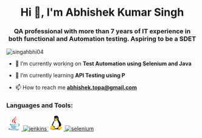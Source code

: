 <h1 align="center">Hi 👋, I'm Abhishek Kumar Singh</h1>
<h3 align="center">QA professional with more than 7 years of IT experience in both functional and Automation testing. Aspiring to be a SDET</h3>

<p align="left"> <img src="https://komarev.com/ghpvc/?username=singahbhi04&label=Profile%20views&color=0e75b6&style=flat" alt="singahbhi04" /> </p>

- 🔭 I’m currently working on **Test Automation using Selenium and Java**

- 🌱 I’m currently learning **API Testing using P**

- 📫 How to reach me **abhishek.topa@gmail.com**


<h3 align="left">Languages and Tools:</h3>
<p align="left"> <a href="https://www.java.com" target="_blank"> <img src="https://raw.githubusercontent.com/devicons/devicon/master/icons/java/java-original.svg" alt="java" width="40" height="40"/> </a> <a href="https://www.jenkins.io" target="_blank"> <img src="https://www.vectorlogo.zone/logos/jenkins/jenkins-icon.svg" alt="jenkins" width="40" height="40"/> </a> <a href="https://www.linux.org/" target="_blank"> <img src="https://raw.githubusercontent.com/devicons/devicon/master/icons/linux/linux-original.svg" alt="linux" width="40" height="40"/> </a> <a href="https://www.selenium.dev" target="_blank"> <img src="https://raw.githubusercontent.com/detain/svg-logos/780f25886640cef088af994181646db2f6b1a3f8/svg/selenium-logo.svg" alt="selenium" width="40" height="40"/> </a> </p>

